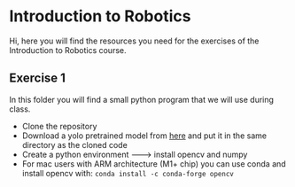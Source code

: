 # Introduction to Robotics
Hi, here you will find the resources you need for the exercises of the Introduction to Robotics course.
## Exercise 1
In this folder you will find a small python program that we will use during class. 
* Clone the repository 
* Download a yolo pretrained model from [here](https://github.com/AlexeyAB/darknet/releases/download/yolov4/yolov4.weights) and put it in the same directory as the cloned code
* Create a python environment ---> install opencv and numpy
* For mac users with ARM architecture (M1+ chip) you can use conda and install opencv with: ```conda install -c conda-forge opencv``` 

